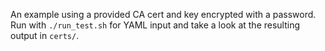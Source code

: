 An example using a provided CA cert and key encrypted with a password.
Run with `./run_test.sh` for YAML input and take a look at the resulting output in `certs/`.
